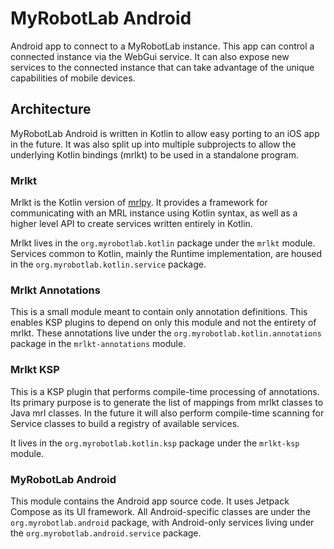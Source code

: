 # MyRobotLab Android
Android app to connect to a MyRobotLab instance. This app can
control a connected instance via the WebGui service. It can
also expose new services to the connected instance that can take advantage
of the unique capabilities of mobile devices.

## Architecture
MyRobotLab Android is written in Kotlin to allow easy porting to an iOS app
in the future. It was also split up into multiple subprojects to allow
the underlying Kotlin bindings (mrlkt) to be used in a standalone program.

### Mrlkt
Mrlkt is the Kotlin version of [mrlpy](https://github.com/AutonomicPerfectionist/mrlpy).
It provides a framework for communicating with an MRL instance using Kotlin syntax, as
well as a higher level API to create services written entirely in Kotlin.

Mrlkt lives in the `org.myrobotlab.kotlin` package under the `mrlkt` module.
Services common to Kotlin, mainly the Runtime implementation, are housed
in the `org.myrobotlab.kotlin.service` package.


### Mrlkt Annotations
This is a small module meant to contain only annotation definitions. This enables 
KSP plugins to depend on only this module and not the entirety of mrlkt.
These annotations live under the `org.myrobotlab.kotlin.annotations` package in the `mrlkt-annotations` module.

### Mrlkt KSP
This is a KSP plugin that performs compile-time processing of annotations. Its primary
purpose is to generate the list of mappings from mrlkt classes to Java mrl classes.
In the future it will also perform compile-time scanning for Service classes
to build a registry of available services.

It lives in the `org.myrobotlab.kotlin.ksp` package under the `mrlkt-ksp` module.

### MyRobotLab Android
This module contains the Android app source code. It uses Jetpack Compose as its UI framework.
All Android-specific classes are under the `org.myrobotlab.android` package, with
Android-only services living under the `org.myrobotlab.android.service` package.
